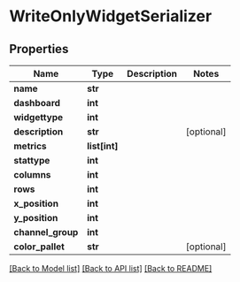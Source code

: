 # WriteOnlyWidgetSerializer

## Properties
Name | Type | Description | Notes
------------ | ------------- | ------------- | -------------
**name** | **str** |  | 
**dashboard** | **int** |  | 
**widgettype** | **int** |  | 
**description** | **str** |  | [optional] 
**metrics** | **list[int]** |  | 
**stattype** | **int** |  | 
**columns** | **int** |  | 
**rows** | **int** |  | 
**x_position** | **int** |  | 
**y_position** | **int** |  | 
**channel_group** | **int** |  | 
**color_pallet** | **str** |  | [optional] 

[[Back to Model list]](../README.md#documentation-for-models) [[Back to API list]](../README.md#documentation-for-api-endpoints) [[Back to README]](../README.md)


